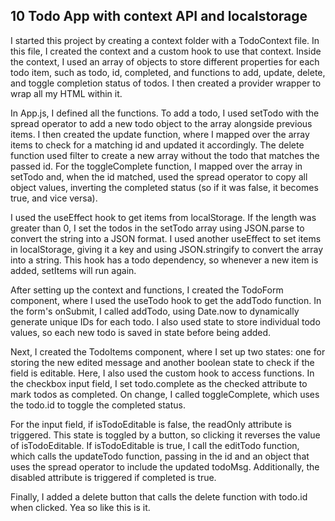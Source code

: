 ## 10 Todo App with context API and localstorage

I started this project by creating a context folder with a TodoContext file. In this file, I created the context and a custom hook to use that context. Inside the context, I used an array of objects to store different properties for each todo item, such as todo, id, completed, and functions to add, update, delete, and toggle completion status of todos. I then created a provider wrapper to wrap all my HTML within it.

In App.js, I defined all the functions. To add a todo, I used setTodo with the spread operator to add a new todo object to the array alongside previous items. I then created the update function, where I mapped over the array items to check for a matching id and updated it accordingly. The delete function used filter to create a new array without the todo that matches the passed id. For the toggleComplete function, I mapped over the array in setTodo and, when the id matched, used the spread operator to copy all object values, inverting the completed status (so if it was false, it becomes true, and vice versa).

I used the useEffect hook to get items from localStorage. If the length was greater than 0, I set the todos in the setTodo array using JSON.parse to convert the string into a JSON format. I used another useEffect to set items in localStorage, giving it a key and using JSON.stringify to convert the array into a string. This hook has a todo dependency, so whenever a new item is added, setItems will run again.

After setting up the context and functions, I created the TodoForm component, where I used the useTodo hook to get the addTodo function. In the form's onSubmit, I called addTodo, using Date.now to dynamically generate unique IDs for each todo. I also used state to store individual todo values, so each new todo is saved in state before being added.

Next, I created the TodoItems component, where I set up two states: one for storing the new edited message and another boolean state to check if the field is editable. Here, I also used the custom hook to access functions. In the checkbox input field, I set todo.complete as the checked attribute to mark todos as completed. On change, I called toggleComplete, which uses the todo.id to toggle the completed status.

For the input field, if isTodoEditable is false, the readOnly attribute is triggered. This state is toggled by a button, so clicking it reverses the value of isTodoEditable. If isTodoEditable is true, I call the editTodo function, which calls the updateTodo function, passing in the id and an object that uses the spread operator to include the updated todoMsg. Additionally, the disabled attribute is triggered if completed is true.

Finally, I added a delete button that calls the delete function with todo.id when clicked. Yea so like this is it.